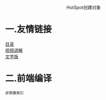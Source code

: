 <center>HotSpot创建对象</center>

# 一.友情链接
[目录](https://github.com/edanlx/SealBook/blob/master/catalog.md)  
[视频讲解](https://www.bilibili.com/video/BV1Sz4y1f7FB/)   
[文字版](https://github.com/edanlx/SealBook/blob/master/jvm/concurrence.md)

# 二.前端编译
    非聚簇索引